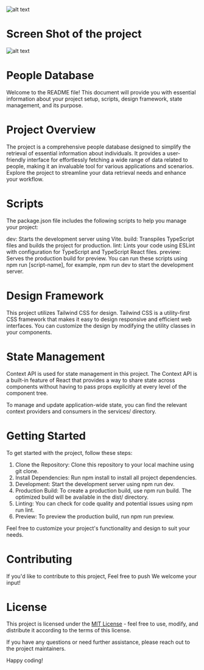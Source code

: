 ![alt text](https://people-database-one.vercel.app/images/brand/logo.png)

# Screen Shot of the project

![alt text](https://people-database-one.vercel.app/images/screenshot.png)

# People Database

Welcome to the README file!
This document will provide you with essential information about your project setup, scripts, design framework, state management, and its purpose.

# Project Overview

The project is a comprehensive people database designed to simplify the retrieval of essential information about individuals. It provides a user-friendly interface for effortlessly fetching a wide range of data related to people, making it an invaluable tool for various applications and scenarios. Explore the project to streamline your data retrieval needs and enhance your workflow.

# Scripts

The package.json file includes the following scripts to help you manage your project:

dev: Starts the development server using Vite.
build: Transpiles TypeScript files and builds the project for production.
lint: Lints your code using ESLint with configuration for TypeScript and TypeScript React files.
preview: Serves the production build for preview.
You can run these scripts using npm run [script-name], for example, npm run dev to start the development server.

# Design Framework

This project utilizes Tailwind CSS for design. Tailwind CSS is a utility-first CSS framework that makes it easy to design responsive and efficient web interfaces. You can customize the design by modifying the utility classes in your components.

# State Management

Context API is used for state management in this project. The Context API is a built-in feature of React that provides a way to share state across components without having to pass props explicitly at every level of the component tree.

To manage and update application-wide state, you can find the relevant context providers and consumers in the services/ directory.

# Getting Started

To get started with the project, follow these steps:

1. Clone the Repository: Clone this repository to your local machine using git clone.
2. Install Dependencies: Run npm install to install all project dependencies.
3. Development: Start the development server using npm run dev.
4. Production Build: To create a production build, use npm run build. The optimized build will be available in the dist/ directory.
5. Linting: You can check for code quality and potential issues using npm run lint.
6. Preview: To preview the production build, run npm run preview.

Feel free to customize your project's functionality and design to suit your needs.

# Contributing

If you'd like to contribute to this project, Feel free to push We welcome your input!

# License

This project is licensed under the [MIT License](https://opensource.org/license/mit/) - feel free to use, modify, and distribute it according to the terms of this license.

If you have any questions or need further assistance, please reach out to the project maintainers.

Happy coding!
